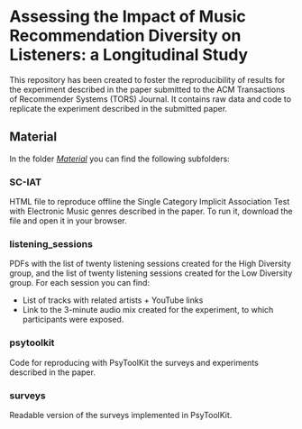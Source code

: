 # Assessing the Impact of Music Recommendation Diversity on Listeners: a Longitudinal Study

This repository has been created to foster the reproducibility of results for the experiment described in the paper submitted to the ACM Transactions of Recommender Systems (TORS) Journal. It contains raw data and code to replicate the experiment described in the submitted paper.

## Material 
In the folder [*Material*](https://github.com/LPorcaro/longterm-musdiv/tree/main/material) you can find the following subfolders:

### SC-IAT
HTML file to reproduce offline the Single Category Implicit Association Test with Electronic Music genres described in the paper.
To run it, download the file and open it in your browser.

### listening_sessions
PDFs with the list of twenty listening sessions created for the High Diversity group, and the list of twenty listening sessions created for the Low Diversity group. For each session you can find:
- List of tracks with related artists + YouTube links
- Link to the 3-minute audio mix created for the experiment, to which participants were exposed.

### psytoolkit
Code for reproducing with PsyToolKit the surveys and experiments described in the paper.

### surveys
Readable version of the surveys implemented in PsyToolKit.

